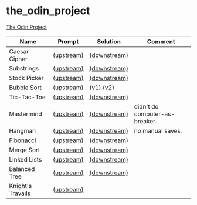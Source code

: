 # the_odin_project
[The Odin Project](https://www.theodinproject.com/tracks/full-stack-ruby-on-rails)

| Name              | Prompt                                                       | Solution                                                     | Comment                        |
| ----------------- | ------------------------------------------------------------ | ------------------------------------------------------------ | ------------------------------ |
| Caesar Cipher     | [(upstream)](https://github.com/TheOdinProject/curriculum/blob/master/ruby_programming/basic_ruby_projects/caesar_cipher.md) | [(downstream)](https://github.com/meiyaismywaifu/the_odin_project/blob/master/caesar_cipher/caesar_cipher.rb) |                                |
| Substrings        | [(upstream)](https://github.com/TheOdinProject/curriculum/blob/master/ruby_programming/basic_ruby_projects/sub_strings.md) | [(downstream)](https://github.com/meiyaismywaifu/the_odin_project/blob/master/substrings/substrings.rb) |                                |
| Stock Picker      | [(upstream)](https://github.com/TheOdinProject/curriculum/blob/master/ruby_programming/basic_ruby_projects/stock_picker.md) | [(downstream)](https://github.com/meiyaismywaifu/the_odin_project/blob/master/stock_picker/stock_picker.rb) |                                |
| Bubble Sort       | [(upstream)](https://github.com/TheOdinProject/curriculum/blob/master/ruby_programming/basic_ruby_projects/bubble_sort.md) | [(v1)](https://github.com/meiyaismywaifu/the_odin_project/blob/master/bubble_sort/bubble_sort.rb) [(v2)](https://github.com/meiyaismywaifu/the_odin_project/blob/master/bubble_sort/bubble_sort2.rb) |                                |
| Tic-Tac-Toe       | [(upstream)](https://github.com/TheOdinProject/curriculum/blob/master/ruby_programming/intermediate_ruby/project_oop.md) | [(downstream)](https://github.com/meiyaismywaifu/the_odin_project/blob/master/tic-tac-toe/tic-tac-toe.rb) |                                |
| Mastermind        | [(upstream)](https://github.com/TheOdinProject/curriculum/blob/master/ruby_programming/intermediate_ruby/project_oop.md) | [(downstream)](https://github.com/meiyaismywaifu/the_odin_project/tree/master/mastermind) | didn't do computer-as-breaker. |
| Hangman           | [(upstream)](https://github.com/TheOdinProject/curriculum/blob/master/ruby_programming/intermediate_ruby/project_file_io.md) | [(downstream)](https://github.com/meiyaismywaifu/the_odin_project/blob/master/hangman/lib/main.rb) | no manual saves.               |
| Fibonacci         | [(upstream)](https://github.com/TheOdinProject/curriculum/blob/master/ruby_programming/computer_science/project_recursion.md) | [(downstream)](https://github.com/meiyaismywaifu/the_odin_project/blob/master/recursion/fibonacci.rb) |                                |
| Merge Sort        | [(upstream)](https://github.com/TheOdinProject/curriculum/blob/master/ruby_programming/computer_science/project_recursion.md) | [(downstream)](https://github.com/meiyaismywaifu/the_odin_project/blob/master/recursion/merge_sort.rb) |                                |
| Linked Lists      | [(upstream)](https://github.com/TheOdinProject/curriculum/blob/master/ruby_programming/computer_science/project_linked_lists.md) | [(downstream)](https://github.com/meiyaismywaifu/the_odin_project/tree/master/linked_lists) |                                |
| Balanced Tree     | [(upstream)](https://github.com/TheOdinProject/curriculum/blob/master/ruby_programming/computer_science/project_binary_search_trees.md) | [(downstream)](https://github.com/meiyaismywaifu/the_odin_project/tree/master/balanced_tree) |                                |
| Knight's Travails | [(upstream)](https://github.com/TheOdinProject/curriculum/blob/master/ruby_programming/computer_science/project_knights_travails.md) |                                                              |                                |

